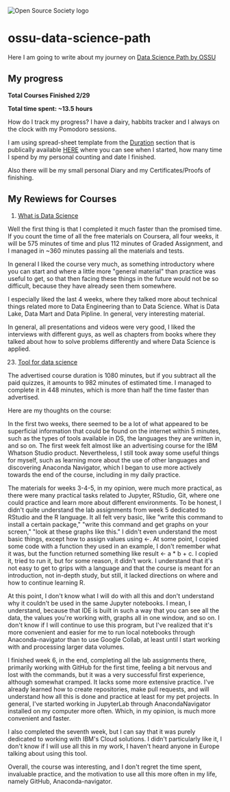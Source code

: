 ![Open Source Society logo](http://i.imgur.com/kYYCXtC.png)

# ossu-data-science-path

Here I am going to write about my journey on [Data Science Path by OSSU](https://github.com/ossu/data-science)

## My progress

<b>Total Courses Finished 2/29

Total time spent: ~13.5 hours</b>

How do I track my progress? I have a dairy, habbits tracker and I always on the clock with my Pomodoro sessions.

I am using spread-sheet template from the [Duration](https://github.com/ossu/data-science#duration) section that is publically available [HERE](https://docs.google.com/spreadsheets/d/16nekQFG8Ld166QSFZxFLCH0RsiL40cGvtW6QwWWOB6Q/edit?usp=sharing) where you can see when I started, how many time I spend by my personal counting and date I finished. 

Also there will be my small personal Diary and my Certificates/Proofs of finishing.

## My Rewiews for Courses

1. [What is Data Science](https://www.coursera.org/learn/what-is-datascience)

Well the first thing is that I completed it much faster than the promised time. If you count the time of all the free materials on Coursera, all four weeks, it will be 575 minutes of time and plus 112 minutes of Graded Assignment, and I managed in ~360 minutes passing all the materials and tests.

In general I liked the course very much, as something introductory where you can start and where a little more "general material" than practice was useful to get, so that then facing these things in the future would not be so difficult, because they have already seen them somewhere.

I especially liked the last 4 weeks, where they talked more about technical things related more to Data Engineering than to Data Science. What is Data Lake, Data Mart and Data Pipline. In general, very interesting material.

In general, all presentations and videos were very good, I liked the interviews with different guys, as well as chapters from books where they talked about how to solve problems differently and where Data Science is applied.


23. [Tool for data science](https://www.coursera.org/learn/open-source-tools-for-data-science)

The advertised course duration is 1080 minutes, but if you subtract all the paid quizzes, it amounts to 982 minutes of estimated time. I managed to complete it in 448 minutes, which is more than half the time faster than advertised.

Here are my thoughts on the course:

In the first two weeks, there seemed to be a lot of what appeared to be superficial information that could be found on the internet within 5 minutes, such as the types of tools available in DS, the languages they are written in, and so on. The first week felt almost like an advertising course for the IBM Whatson Studio product. Nevertheless, I still took away some useful things for myself, such as learning more about the use of other languages and discovering Anaconda Navigator, which I began to use more actively towards the end of the course, including in my daily practice.

The materials for weeks 3-4-5, in my opinion, were much more practical, as there were many practical tasks related to Jupyter, RStudio, Git, where one could practice and learn more about different environments. To be honest, I didn't quite understand the lab assignments from week 5 dedicated to RStudio and the R language. It all felt very basic, like "write this command to install a certain package," "write this command and get graphs on your screen," "look at these graphs like this." I didn't even understand the most basic things, except how to assign values using <-. At some point, I copied some code with a function they used in an example, I don't remember what it was, but the function returned something like result <- a * b + c. I copied it, tried to run it, but for some reason, it didn't work. I understand that it's not easy to get to grips with a language and that the course is meant for an introduction, not in-depth study, but still, it lacked directions on where and how to continue learning R.

At this point, I don't know what I will do with all this and don't understand why it couldn't be used in the same Jupyter notebooks. I mean, I understand, because that IDE is built in such a way that you can see all the data, the values you're working with, graphs all in one window, and so on. I don't know if I will continue to use this program, but I've realized that it's more convenient and easier for me to run local notebooks through Anaconda-navigator than to use Google Collab, at least until I start working with and processing larger data volumes.

I finished week 6, in the end, completing all the lab assignments there, primarily working with GitHub for the first time, feeling a bit nervous and lost with the commands, but it was a very successful first experience, although somewhat cramped. It lacks some more extensive practice. I've already learned how to create repositories, make pull requests, and will understand how all this is done and practice at least for my pet projects. In general, I've started working in JupyterLab through AnacondaNavigator installed on my computer more often. Which, in my opinion, is much more convenient and faster.

I also completed the seventh week, but I can say that it was purely dedicated to working with IBM's Cloud solutions. I didn't particularly like it, I don't know if I will use all this in my work, I haven't heard anyone in Europe talking about using this tool.

Overall, the course was interesting, and I don't regret the time spent, invaluable practice, and the motivation to use all this more often in my life, namely GitHub, Anaconda-navigator.

